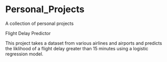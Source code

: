 # Personal_Projects
A collection of personal projects


Flight Delay Predictor

This project takes a dataset from various airlines and airports and 
predicts the liklihood of a flight delay greater than 15 minutes using
a logistic regression model.
